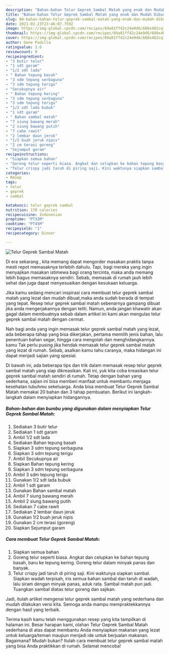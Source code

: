 ```yaml
---
description: "Bahan-bahan Telur Geprek Sambal Matah yang enak dan Mudah Dibuat"
title: "Bahan-bahan Telur Geprek Sambal Matah yang enak dan Mudah Dibuat"
slug: 88-bahan-bahan-telur-geprek-sambal-matah-yang-enak-dan-mudah-dibuat
date: 2021-02-23T23:46:07.759Z
image: https://img-global.cpcdn.com/recipes/69a81ff42c24e9d6/680x482cq70/telur-geprek-sambal-matah-foto-resep-utama.jpg
thumbnail: https://img-global.cpcdn.com/recipes/69a81ff42c24e9d6/680x482cq70/telur-geprek-sambal-matah-foto-resep-utama.jpg
cover: https://img-global.cpcdn.com/recipes/69a81ff42c24e9d6/680x482cq70/telur-geprek-sambal-matah-foto-resep-utama.jpg
author: Gene Padilla
ratingvalue: 3.6
reviewcount: 9
recipeingredient:
- "3 butir telur"
- "1 sdt garam"
- "1/2 sdt lada"
- " Bahan tepung basah"
- "3 sdm tepung serbaguna"
- "3 sdm tepung terigu"
- "Secukupnya air"
- " Bahan tepung kering"
- "3 sdm tepung serbaguna"
- "3 sdm tepung terigu"
- "1/2 sdt lada bubuk"
- "1 sdt garam"
- " Bahan sambal matah"
- "7 siung bawang merah"
- "2 siung bawang putih"
- "7 cabe rawit"
- "2 lembar daun jeruk"
- "1/2 buah jeruk nipis"
- "2 cm terasi goreng"
- "Sejumput garam"
recipeinstructions:
- "Siapkan semua bahan"
- "Goreng telur seperti biasa. Angkat dan celupkan ke bahan tepung basah, baru ke tepung kering. Goreng telur dalam minyak panas dan banyak."
- "Telur crispy jadi taruh di piring saji. Kini waktunya siapkan sambal. Siapkan wadah terpisah, iris semua bahan sambal dan taruh di wadah, lalu siram dengan minyak panas, aduk rata. Sambal matah pun jadi. Tuangkan sambal diatas telur goreng dan sajikan."
categories:
- Resep
tags:
- telur
- geprek
- sambal

katakunci: telur geprek sambal 
nutrition: 170 calories
recipecuisine: Indonesian
preptime: "PT32M"
cooktime: "PT45M"
recipeyield: "1"
recipecategory: Dinner

---
```



![Telur Geprek Sambal Matah](https://img-global.cpcdn.com/recipes/69a81ff42c24e9d6/680x482cq70/telur-geprek-sambal-matah-foto-resep-utama.jpg)

Di era  sekarang , kita memang dapat mengorder masakan praktis tanpa mesti repot memasaknya terlebih dahulu. Tapi, bagi mereka yang ingin menyajikan masakan istimewa bagi orang tercinta, maka anda memang lebih bagus memasaknya sendiri. Sebab, memasak di rumah jauh lebih sehat dan juga dapat menyesuaikan dengan kesukaan keluarga.

Jika kamu sedang mencari inspirasi cara membuat telur geprek sambal matah yang lezat dan mudah dibuat,maka anda sudah berada di tempat yang tepat. Resep telur geprek sambal matah  sebenarnya gampang dibuat jika anda mengerjakannya dengan teliti. Namun, anda jangan khawatir akan gagal dalam membuatnya 
sebab dalam artikel ini kami akan mengulas telur geprek sambal matah dengan cermat.  



Nah bagi anda yang ingin memasak telur geprek sambal matah yang lezat, ada beberapa tahap yang bisa dikerjakan, pertama memilih jenis bahan, lalu penentuan bahan segar, hingga cara mengolah dan menghidangkannya. kamu Tak perlu pusing jika hendak memasak telur geprek sambal matah yang lezat di rumah. Sebab, asalkan kamu  tahu caranya, maka hidangan ini dapat menjadi sajian yang spesial.

Di bawah ini, ada beberapa tips dan trik dalam memasak resep telur geprek sambal matah yang siap dikreasikan. Kali ini, yuk kita coba kreasikan telur geprek sambal matah sendiri di rumah. Tetap dengan bahan yang sederhana, sajian ini bisa memberi manfaat untuk membantu menjaga kesehatan tubuhmu sekeluarga. Anda bisa membuat Telur Geprek Sambal Matah memakai 20 bahan dan 3 tahap pembuatan. Berikut ini langkah-langkah dalam menyiapkan hidangannya.

<!--inarticleads1-->

##### Bahan-bahan dan bumbu yang digunakan dalam menyiapkan Telur Geprek Sambal Matah:

1. Sediakan 3 butir telur
1. Sediakan 1 sdt garam
1. Ambil 1/2 sdt lada
1. Sediakan  Bahan tepung basah
1. Siapkan 3 sdm tepung serbaguna
1. Siapkan 3 sdm tepung terigu
1. Ambil Secukupnya air
1. Siapkan  Bahan tepung kering
1. Siapkan 3 sdm tepung serbaguna
1. Ambil 3 sdm tepung terigu
1. Gunakan 1/2 sdt lada bubuk
1. Ambil 1 sdt garam
1. Gunakan  Bahan sambal matah
1. Ambil 7 siung bawang merah
1. Ambil 2 siung bawang putih
1. Sediakan 7 cabe rawit
1. Sediakan 2 lembar daun jeruk
1. Gunakan 1/2 buah jeruk nipis
1. Gunakan 2 cm terasi (goreng)
1. Siapkan Sejumput garam




<!--inarticleads2-->

##### Cara membuat Telur Geprek Sambal Matah:

1. Siapkan semua bahan
1. Goreng telur seperti biasa. Angkat dan celupkan ke bahan tepung basah, baru ke tepung kering. Goreng telur dalam minyak panas dan banyak.
1. Telur crispy jadi taruh di piring saji. Kini waktunya siapkan sambal. Siapkan wadah terpisah, iris semua bahan sambal dan taruh di wadah, lalu siram dengan minyak panas, aduk rata. Sambal matah pun jadi. Tuangkan sambal diatas telur goreng dan sajikan.




Jadi, itulah artikel mengenai  telur geprek sambal matah  yang sederhana dan mudah dilakukan versi kita. Semoga anda mampu mempraktekkannya dengan hasil yang terbaik. 

Terima kasih kamu telah menggunakan resep yang kita tampilkan di halaman ini. Besar harapan kami, olahan  Telur Geprek Sambal Matah sederhana di atas dapat membantu Anda menyiapkan makanan yang lezat untuk keluarga/teman maupun menjadi ide untuk berjualan makanan. Bagaimana? Mudah bukan? Itulah cara membuat telur geprek sambal matah yang bisa Anda praktikkan di rumah. Selamat mencoba!

